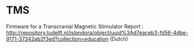 # TMS
Firmware for a Transcranial Magnetic Stimulator
Report : http://repository.tudelft.nl/islandora/object/uuid%3Ad7eaceb3-fd56-4dbe-9171-37342ab2f3ed?collection=education (Dutch)
